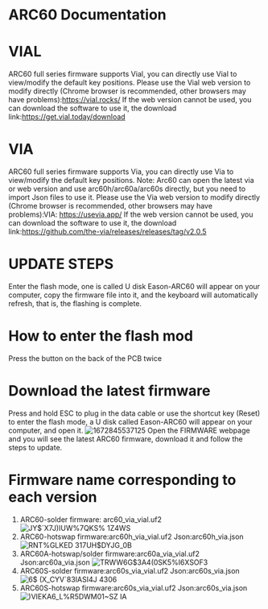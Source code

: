 # ARC60 Documentation
# VIAL
ARC60 full series firmware supports Vial, you can directly use Vial to
view/modify the default key positions. Please use the Vial web version to
modify directly (Chrome browser is recommended, other browsers may have
problems):https://vial.rocks/
If the web version cannot be used, you can download the software to use it, the download link:https://get.vial.today/download
# VIA
ARC60 full series firmware supports Via, you can directly use Via to
view/modify the default key positions. Note: Arc60 can open the latest via or web version and use
arc60h/arc60a/arc60s directly, but you need to import Json files to use it. Please use the Via web version to modify directly (Chrome browser is
recommended, other browsers may have problems):VIA: https://usevia.app/
If the web version cannot be used, you can download the software to use it, the download link:https://github.com/the-via/releases/releases/tag/v2.0.5
# UPDATE STEPS
Enter the flash mode, one is called U disk
Eason-ARC60 will appear on your computer, copy the firmware file into it, and the keyboard will automatically refresh, that is, the flashing is complete.
# How to enter the flash mod

 Press the button on the back of the PCB twice
# Download the latest firmware
Press and hold ESC to plug in the data cable or use the shortcut key (Reset) to enter the
flash mode, a U disk called Eason-ARC60 will appear on your computer, and open it.
![1672845537125](https://user-images.githubusercontent.com/98533237/210587993-dd892a0b-0a4a-4af2-acbf-0d9cd32759ca.jpg)
Open the FIRMWARE webpage and you will see the latest ARC60 firmware, download it
and follow the steps to update.
# Firmware name corresponding to each version
1. ARC60-solder firmware: arc60_via_vial.uf2
![JY$`X7J)IUW%7QKS% 1Z4WS](https://user-images.githubusercontent.com/98533237/210588542-c5c72b54-ae7c-4f9f-af25-c64a127bf166.png)
2. ARC60-hotswap firmware:arc60h_via_vial.uf2 Json:arc60h_via.json
![RNT%GLKED 317UH$DYJG_0B](https://user-images.githubusercontent.com/98533237/210588774-58fe7397-b3eb-4398-a9b1-684032492ff3.png)
3. ARC60A-hotswap/solder firmware:arc60a_via_vial.uf2 Json:arc60a_via.json
![TRWW6G$3A4(0SK5%I6XSOF3](https://user-images.githubusercontent.com/98533237/210588952-25e3ff2d-f548-4cef-99ff-ddc78482d0d8.png)
4. ARC60S-solder firmware:arc60s_via_vial.uf2 Json:arc60s_via.json 
![6$ (X_CYV`83IASI4J 4306](https://user-images.githubusercontent.com/98533237/210589205-dab7f3d4-1ca8-4ee0-8ec3-41ce8a2f49ea.png)
5. ARC60S-hotswap firmware:arc60s_via_vial.uf2 Json:arc60s_via.json
![)VIEKA6_L%R5DWM01~SZ IA](https://user-images.githubusercontent.com/98533237/210589413-c41b0cf6-ed55-40d4-aa2d-1bcbc4b0c7fd.png)
